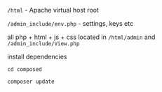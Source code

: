 `/html` - Apache virtual host root

`/admin_include/env.php` - settings, keys etc

all php + html + js + css located in `/html/admin` and `/admin_include/View.php`


install dependencies

`cd composed`

`composer update`

